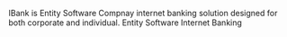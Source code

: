 IBank is Entity Software Compnay internet banking solution designed for both corporate and individual.
Entity Software Internet Banking
